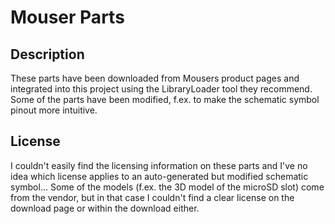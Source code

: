# Mouser Parts

## Description

These parts have been downloaded from Mousers product pages and integrated into this project using the LibraryLoader tool they recommend. Some of the parts have been modified, f.ex. to make the schematic symbol pinout more intuitive. 

## License

I couldn't easily find the licensing information on these parts and I've no idea which license applies to an auto-generated but modified schematic symbol... Some of the models (f.ex. the 3D model of the microSD slot) come from the vendor, but in that case I couldn't find a clear license on the download page or within the download either. 
